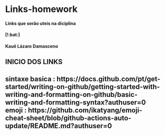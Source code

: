 # Links-homework
<h4>Links que serão uteis na diciplina<h4>[!:bat:]
<h4>Kauê Lázaro Damasceno<h4>
<h2>INICIO DOS LINKS<h2>
<p>
 sintaxe basica : https://docs.github.com/pt/get-started/writing-on-github/getting-started-with-writing-and-formatting-on-github/basic-writing-and-formatting-syntax?authuser=0
 emoji : https://github.com/ikatyang/emoji-cheat-sheet/blob/github-actions-auto-update/README.md?authuser=0
<p>
